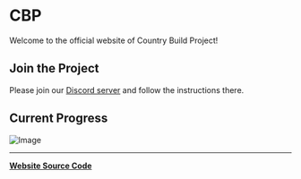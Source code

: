 # CBP
Welcome to the official website of Country Build Project!

## Join the Project
Please join our [Discord server](https://discord.gg/FrDePMjPBR) and follow the instructions there.

## Current Progress
![Image](https://cdn.discordapp.com/attachments/905402951298850816/961292505217904721/Screenshot_2022-04-06_235212.png)

---

[**Website Source Code**](https://github.com/kygek/CBP)

